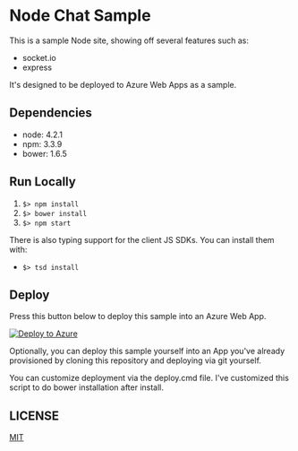 # Node Chat Sample

This is a sample Node site, showing off several features such as:
 - socket.io
 - express

It's designed to be deployed to Azure Web Apps as a sample.

## Dependencies

 - node: 4.2.1
 - npm: 3.3.9
 - bower: 1.6.5


## Run Locally

1. `$> npm install`
2. `$> bower install`
3. `$> npm start`

There is also typing support for the client JS SDKs. You can install them with:

 - `$> tsd install`


## Deploy

Press this button below to deploy this sample into an Azure Web App.

[![Deploy to Azure](http://azuredeploy.net/deploybutton.png)](https://azuredeploy.net/)

Optionally, you can deploy this sample yourself into an App you've already provisioned by cloning this repository and deploying via git yourself.

You can customize deployment via the deploy.cmd file. I've customized this script to do bower installation after install.

## LICENSE

 [MIT](./LICENSE)

